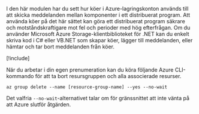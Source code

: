 I den här modulen har du sett hur köer i Azure-lagringskonton används till att skicka meddelanden mellan komponenter i ett distribuerat program. Att använda köer på det här sättet kan göra ett distribuerat program säkrare och motståndskraftigare mot fel och perioder med hög efterfrågan. Om du använder Microsoft Azure Storage-klientbiblioteket för .NET kan du enkelt skriva kod i C# eller VB.NET som skapar köer, lägger till meddelanden, eller hämtar och tar bort meddelanden från köer.

<!-- Cleanup sandbox -->
[!include[](../../../includes/azure-sandbox-cleanup.md)]

När du arbetar i din egen prenumeration kan du köra följande Azure CLI-kommando för att ta bort resursgruppen och alla associerade resurser.

```azurecli
az group delete --name [resource-group-name] --yes --no-wait
```

Det valfria `--no-wait`-alternativet talar om för gränssnittet att inte vänta på att Azure slutför åtgärden.